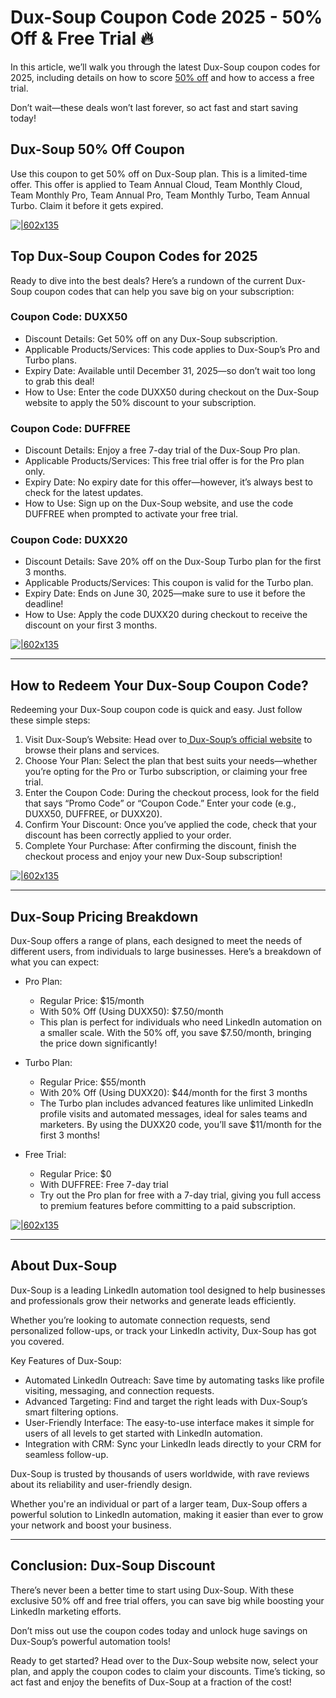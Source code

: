 # Dux-Soup Coupon Code 2025 - 50% Off & Free Trial 🔥

In this article, we’ll walk you through the latest Dux-Soup coupon codes for 2025, including details on how to score [50% off](https://www.dux-soup.com/pricing?fpr=shadow) and how to access a free trial.

Don’t wait—these deals won’t last forever, so act fast and start saving today!

## Dux-Soup 50% Off Coupon

Use this coupon to get 50% off on Dux-Soup plan. This is a limited-time offer. This offer is applied to Team Annual Cloud, Team Monthly Cloud, Team Monthly Pro, Team Annual Pro, Team Monthly Turbo, Team Annual Turbo. Claim it before it gets expired.

[![|602x135](https://lh7-rt.googleusercontent.com/docsz/AD_4nXfSXTFzjXAWXuUBW-cNljvI2zIWkqF3d4wHrSTT9AkpPvQ0aQtK6vixYil7_H0phSfDhJbAlO3rEpgNGl6sV9f8D0Jfvu0Y6oyXoUrQp7J7CpyYhlNvM0CZN57Nuf_avg9pNqLcPQ?key=Ashva-u4wTbGrSML_ZpdeTFG)](https://www.dux-soup.com/pricing?fpr=shadow)

## Top Dux-Soup Coupon Codes for 2025

Ready to dive into the best deals? Here’s a rundown of the current Dux-Soup coupon codes that can help you save big on your subscription:

### Coupon Code: DUXX50

* Discount Details: Get 50% off on any Dux-Soup subscription.
* Applicable Products/Services: This code applies to Dux-Soup’s Pro and Turbo plans.
* Expiry Date: Available until December 31, 2025—so don’t wait too long to grab this deal!
* How to Use: Enter the code DUXX50 during checkout on the Dux-Soup website to apply the 50% discount to your subscription.

### Coupon Code: DUFFREE

* Discount Details: Enjoy a free 7-day trial of the Dux-Soup Pro plan.
* Applicable Products/Services: This free trial offer is for the Pro plan only.
* Expiry Date: No expiry date for this offer—however, it’s always best to check for the latest updates.
* How to Use: Sign up on the Dux-Soup website, and use the code DUFFREE when prompted to activate your free trial.

### Coupon Code: DUXX20

* Discount Details: Save 20% off on the Dux-Soup Turbo plan for the first 3 months.
* Applicable Products/Services: This coupon is valid for the Turbo plan.
* Expiry Date: Ends on June 30, 2025—make sure to use it before the deadline!
* How to Use: Apply the code DUXX20 during checkout to receive the discount on your first 3 months.

[![|602x135](https://lh7-rt.googleusercontent.com/docsz/AD_4nXfSXTFzjXAWXuUBW-cNljvI2zIWkqF3d4wHrSTT9AkpPvQ0aQtK6vixYil7_H0phSfDhJbAlO3rEpgNGl6sV9f8D0Jfvu0Y6oyXoUrQp7J7CpyYhlNvM0CZN57Nuf_avg9pNqLcPQ?key=Ashva-u4wTbGrSML_ZpdeTFG)](https://www.dux-soup.com/pricing?fpr=shadow)

---

## How to Redeem Your Dux-Soup Coupon Code?

Redeeming your Dux-Soup coupon code is quick and easy. Just follow these simple steps:

1. Visit Dux-Soup’s Website: Head over to[ Dux-Soup’s official website](https://www.dux-soup.com/) to browse their plans and services.
2. Choose Your Plan: Select the plan that best suits your needs—whether you’re opting for the Pro or Turbo subscription, or claiming your free trial.
3. Enter the Coupon Code: During the checkout process, look for the field that says “Promo Code” or “Coupon Code.” Enter your code (e.g., DUXX50, DUFFREE, or DUXX20).
4. Confirm Your Discount: Once you’ve applied the code, check that your discount has been correctly applied to your order.
5. Complete Your Purchase: After confirming the discount, finish the checkout process and enjoy your new Dux-Soup subscription!

[![|602x135](https://lh7-rt.googleusercontent.com/docsz/AD_4nXfSXTFzjXAWXuUBW-cNljvI2zIWkqF3d4wHrSTT9AkpPvQ0aQtK6vixYil7_H0phSfDhJbAlO3rEpgNGl6sV9f8D0Jfvu0Y6oyXoUrQp7J7CpyYhlNvM0CZN57Nuf_avg9pNqLcPQ?key=Ashva-u4wTbGrSML_ZpdeTFG)](https://www.dux-soup.com/pricing?fpr=shadow)

---

## Dux-Soup Pricing Breakdown

Dux-Soup offers a range of plans, each designed to meet the needs of different users, from individuals to large businesses. Here’s a breakdown of what you can expect:

* Pro Plan:

  * Regular Price: $15/month
  * With 50% Off (Using DUXX50): $7.50/month
  * This plan is perfect for individuals who need LinkedIn automation on a smaller scale. With the 50% off, you save $7.50/month, bringing the price down significantly!
* Turbo Plan:

  * Regular Price: $55/month
  * With 20% Off (Using DUXX20): $44/month for the first 3 months
  * The Turbo plan includes advanced features like unlimited LinkedIn profile visits and automated messages, ideal for sales teams and marketers. By using the DUXX20 code, you’ll save $11/month for the first 3 months!
* Free Trial:

  * Regular Price: $0
  * With DUFFREE: Free 7-day trial
  * Try out the Pro plan for free with a 7-day trial, giving you full access to premium features before committing to a paid subscription.

[![|602x135](https://lh7-rt.googleusercontent.com/docsz/AD_4nXfSXTFzjXAWXuUBW-cNljvI2zIWkqF3d4wHrSTT9AkpPvQ0aQtK6vixYil7_H0phSfDhJbAlO3rEpgNGl6sV9f8D0Jfvu0Y6oyXoUrQp7J7CpyYhlNvM0CZN57Nuf_avg9pNqLcPQ?key=Ashva-u4wTbGrSML_ZpdeTFG)](https://www.dux-soup.com/pricing?fpr=shadow)

---

## About Dux-Soup

Dux-Soup is a leading LinkedIn automation tool designed to help businesses and professionals grow their networks and generate leads efficiently.

Whether you’re looking to automate connection requests, send personalized follow-ups, or track your LinkedIn activity, Dux-Soup has got you covered.

Key Features of Dux-Soup:

* Automated LinkedIn Outreach: Save time by automating tasks like profile visiting, messaging, and connection requests.
* Advanced Targeting: Find and target the right leads with Dux-Soup’s smart filtering options.
* User-Friendly Interface: The easy-to-use interface makes it simple for users of all levels to get started with LinkedIn automation.
* Integration with CRM: Sync your LinkedIn leads directly to your CRM for seamless follow-up.

Dux-Soup is trusted by thousands of users worldwide, with rave reviews about its reliability and user-friendly design.

Whether you're an individual or part of a larger team, Dux-Soup offers a powerful solution to LinkedIn automation, making it easier than ever to grow your network and boost your business.

---

## Conclusion: Dux-Soup Discount

There’s never been a better time to start using Dux-Soup. With these exclusive 50% off and free trial offers, you can save big while boosting your LinkedIn marketing efforts.

Don’t miss out use the coupon codes today and unlock huge savings on Dux-Soup’s powerful automation tools!

Ready to get started? Head over to the Dux-Soup website now, select your plan, and apply the coupon codes to claim your discounts. Time’s ticking, so act fast and enjoy the benefits of Dux-Soup at a fraction of the cost!

